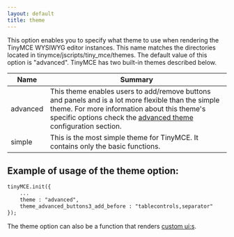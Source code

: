 ```yaml
---
layout: default
title: theme
---
```


This option enables you to specify what theme to use when rendering the TinyMCE WYSIWYG editor instances. This name matches the directories located in tinymce/jscripts/tiny_mce/themes. The default value of this option is "advanced". TinyMCE has two built-in themes described below.

| Name | Summary |
| --- | --- |
| advanced | This theme enables users to add/remove buttons and panels and is a lot more flexible than the simple theme. For more information about this theme's specific options check the [advanced theme](../configuration/Configuration3x@Advanced_theme) configuration section. |
| simple | This is the most simple theme for TinyMCE. It contains only the basic functions. |

## Example of usage of the theme option:

```html
tinyMCE.init({
	...
	theme : "advanced",
	theme_advanced_buttons3_add_before : "tablecontrols,separator"
});
```

The theme option can also be a function that renders [custom ui:s](/tryit/custom_theme.php).